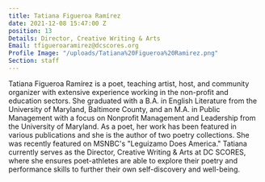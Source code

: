 ```yaml
---
title: Tatiana Figueroa Ramírez
date: 2021-12-08 15:47:00 Z
position: 13
Details: Director, Creative Writing & Arts
Email: tfigueroaramirez@dcscores.org
Profile Image: "/uploads/Tatiana%20Figueroa%20Ramirez.png"
Section: staff
---
```


Tatiana Figueroa Ramírez is a poet, teaching artist, host, and community organizer with extensive experience working in the non-profit and education sectors. She graduated with a B.A. in English Literature from the University of Maryland, Baltimore County, and an M.A. in Public Management with a focus on Nonprofit Management and Leadership from the University of Maryland. As a poet, her work has been featured in various publications and she is the author of two poetry collections. She was recently featured on MSNBC's "Leguizamo Does America." Tatiana currently serves as the Director, Creative Writing & Arts at DC SCORES, where she ensures poet-athletes are able to explore their poetry and performance skills to further their own self-discovery and well-being.